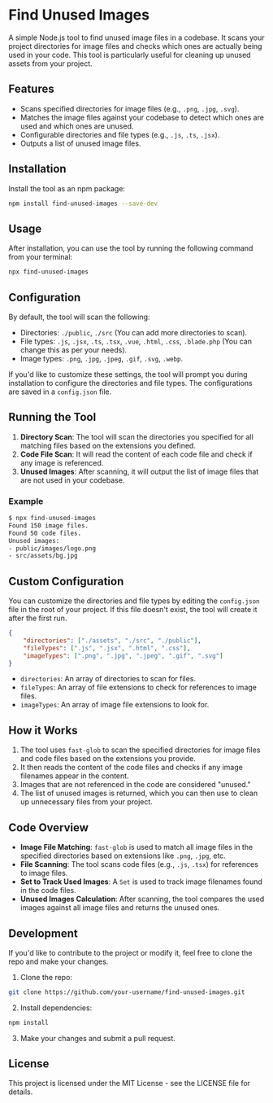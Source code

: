 # Find Unused Images

A simple Node.js tool to find unused image files in a codebase. It scans your project directories for image files and checks which ones are actually being used in your code. This tool is particularly useful for cleaning up unused assets from your project.

## Features

- Scans specified directories for image files (e.g., `.png`, `.jpg`, `.svg`).
- Matches the image files against your codebase to detect which ones are used and which ones are unused.
- Configurable directories and file types (e.g., `.js`, `.ts`, `.jsx`).
- Outputs a list of unused image files.

## Installation

Install the tool as an npm package:

```bash
npm install find-unused-images --save-dev
```

## Usage

After installation, you can use the tool by running the following command from your terminal:

```bash
npx find-unused-images
```

## Configuration

By default, the tool will scan the following:

- Directories: `./public`, `./src` (You can add more directories to scan).
- File types: `.js`, `.jsx`, `.ts`, `.tsx`, `.vue`, `.html`, `.css`, `.blade.php` (You can change this as per your needs).
- Image types: `.png`, `.jpg`, `.jpeg`, `.gif`, `.svg`, `.webp`.

If you'd like to customize these settings, the tool will prompt you during installation to configure the directories and file types. The configurations are saved in a `config.json` file.

## Running the Tool

1. **Directory Scan**: The tool will scan the directories you specified for all matching files based on the extensions you defined.
2. **Code File Scan**: It will read the content of each code file and check if any image is referenced.
3. **Unused Images**: After scanning, it will output the list of image files that are not used in your codebase.

### Example

```bash
$ npx find-unused-images
Found 150 image files.
Found 50 code files.
Unused images:
- public/images/logo.png
- src/assets/bg.jpg
```

## Custom Configuration

You can customize the directories and file types by editing the `config.json` file in the root of your project. If this file doesn't exist, the tool will create it after the first run.

```json
{
	"directories": ["./assets", "./src", "./public"],
	"fileTypes": [".js", ".jsx", ".html", ".css"],
	"imageTypes": [".png", ".jpg", ".jpeg", ".gif", ".svg"]
}
```

- `directories`: An array of directories to scan for files.
- `fileTypes`: An array of file extensions to check for references to image files.
- `imageTypes`: An array of image file extensions to look for.

## How it Works

1. The tool uses `fast-glob` to scan the specified directories for image files and code files based on the extensions you provide.
2. It then reads the content of the code files and checks if any image filenames appear in the content.
3. Images that are not referenced in the code are considered "unused."
4. The list of unused images is returned, which you can then use to clean up unnecessary files from your project.

## Code Overview

- **Image File Matching**: `fast-glob` is used to match all image files in the specified directories based on extensions like `.png`, `.jpg`, etc.
- **File Scanning**: The tool scans code files (e.g., `.js`, `.tsx`) for references to image files.
- **Set to Track Used Images**: A `Set` is used to track image filenames found in the code files.
- **Unused Images Calculation**: After scanning, the tool compares the used images against all image files and returns the unused ones.

## Development

If you'd like to contribute to the project or modify it, feel free to clone the repo and make your changes.

1. Clone the repo:

```bash
git clone https://github.com/your-username/find-unused-images.git
```

2. Install dependencies:

```bash
npm install
```

3. Make your changes and submit a pull request.

## License

This project is licensed under the MIT License - see the LICENSE file for details.
